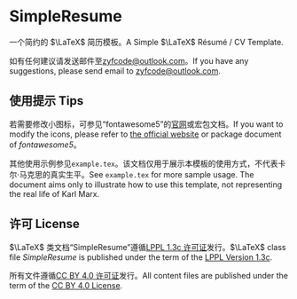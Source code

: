 # SimpleResume

一个简约的 $\LaTeX$ 简历模板。A Simple $\LaTeX$ Résumé / CV Template.

如有任何建议请发送邮件至[zyfcode@outlook.com](zyfcode@outlook.com)。If you have any suggestions, please send email to [zyfcode@outlook.com](zyfcode@outlook.com).

## 使用提示 Tips

若需要修改小图标，可参见“fontawesome5”的[官网](https://fontawesome.com/v5/search)或宏包文档。If you want to modify the icons, please refer to [the official website](https://fontawesome.com/v5/search) or package document of *fontawesome5*。

其他使用示例参见`example.tex`。该文档仅用于展示本模板的使用方式，不代表卡尔·马克思的真实生平。See `example.tex` for more sample usage. The document aims only to illustrate how to use this template,  not representing the real life of Karl Marx.

## 许可 License

$\LaTeX$ 类文档“SimpleResume”遵循[LPPL 1.3c 许可证](https://www.latex-project.org/lppl/lppl-1-3c.txt)发行。$\LaTeX$ class file *SimpleResume* is published under the term of the [LPPL Version 1.3c](https://www.latex-project.org/lppl/lppl-1-3c.txt).

所有文件遵循[CC BY 4.0 许可证](https://creativecommons.org/licenses/by/4.0/legalcode)发行。All content files are published under the term of the [CC BY 4.0 License](https://creativecommons.org/licenses/by/4.0/legalcode).